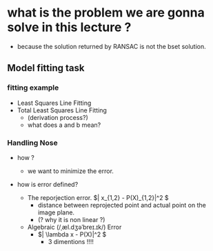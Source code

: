 # what is the problem we are gonna solve in this lecture ?

+ because the solution returned by RANSAC is not the bset solution.

## Model fitting task

### fitting example
+ Least Squares Line Fitting
+ Total Least Squares Line Fitting
  + (derivation process?)
  + what does a and b mean?

### Handling Nose
+ how ?
  + we want to minimize the error.

+ how is error defined?
  + The reporjection error.
    $\| x_{1,2} - P(X)_{1,2}\|^2 $
    + distance between reprojected point and actual  point on the image plane.
    + (? why it is non linear ?)
  + Algebraic (/ˌæl.dʒəˈbreɪ.ɪk/) Error
    + $\| \lambda x - P(X)\|^2 $
      + 3 dimentions !!!!


